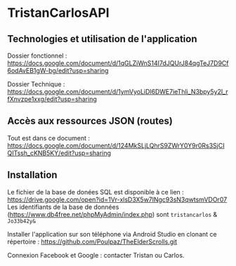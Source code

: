 # TristanCarlosAPI
## Technologies et utilisation de l'application
Dossier fonctionnel :
https://docs.google.com/document/d/1qGLZiWnS14I7dJQUrJ84qgTeJ7D9Cf6odAvEB1gW-bg/edit?usp=sharing

Dossier Technique :
https://docs.google.com/document/d/1ymVyoLiDl6DWE7ieThli_N3bpy5y2l_rfXnvzpe1xxg/edit?usp=sharing

## Accès aux ressources JSON (routes)

Tout est dans ce document : <br />
https://docs.google.com/document/d/124MkSLjLQhrS9ZWrY0Y9r0Rs3SjCIQITssh_cKNB5KY/edit?usp=sharing

## Installation

Le fichier de la base de donées SQL est disponible à ce lien : https://drive.google.com/open?id=1Vr-xlsD3X5w7lNgc93sN3qwtsmVDOr07<br />
Les identifiants de la base de données (https://www.db4free.net/phpMyAdmin/index.php) sont `tristancarlos` & `Jo33b42y&`

Installer l'application sur son téléphone via Android Studio en clonant ce répertoire : https://github.com/Poulpaz/TheElderScrolls.git

Connexion Facebook et Google : contacter Tristan ou Carlos.
